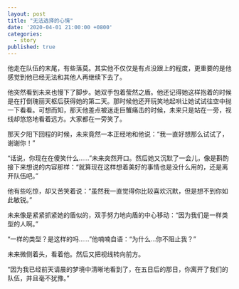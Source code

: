 ```yaml
---
layout: post
title: "无法选择的心情"
date: '2020-04-01 21:00:00 +0800'
categories:
  - story
published: true
---
```


他走在队伍的末尾，有些落莫。其实他不仅仅是有点没跟上的程度，更重要的是他感觉到他已经无法和其他人再继续下去了。

他突然看到未来也慢下了脚步。她双手包着莹然之盾。他还记得她这样抱着的时候是在打倒瑰丽天枢后获得她的第二天。那时候他还开玩笑地起哄让她试试往空中抛一下看看。可想而知，那天他差点被迷走巨蟹痛击的时候，未来只是站在一旁，视线却悠悠地看着远方。大家都在一旁笑了。

那天夕阳下回程的时候，未来竟然一本正经地和他说：“我一直好想那么试试了，谢谢你！”  

“话说，你现在在傻笑什么……”未来突然开口。然后她又沉默了一会儿，像是斟酌接下来想说的内容那样：“就算现在这样想着美好的事情也是没什么用的，还是离开队伍吧。”

他有些吃惊，却又苦笑着说：“虽然我一直觉得你比较喜欢沉默，但是想不到你如此敏锐。”

未来像是紧紧抓紧她的盾似的，双手努力地向盾的中心移动：“因为我们是一样类型的人啊。”

“一样的类型？是这样的吗……”他喃喃自语：“为什么…你不阻止我？”

未来微侧着头，看着他。然后又把视线转向前方。

“因为我已经前天请晨的梦境中清晰地看到了，在五日后的那日，你离开了我们的队伍，并且毫不犹豫。”
